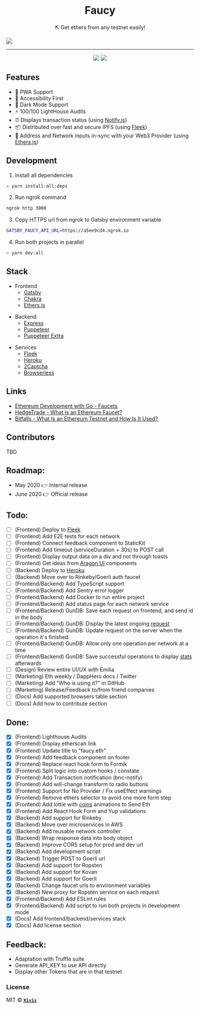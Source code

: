 <h1 align="center">Faucy</h1>
<p align="center">⛏ Get ethers from any testnet easily!</p>

<img src="https://i.ibb.co/CWNG9cY/faucy.png">

---

<div align="center">
  <img src="https://img.shields.io/github/issues/lndgalante/faucy?style=for-the-badge">
  <img src="https://img.shields.io/github/issues-pr/lndgalante/faucy?style=for-the-badge">
</div>

## Features

- 🔋 PWA Support
- 🦮 Accessibility First
- 🌚 Dark Mode Support
- ⚡ 100/100 LightHouse Audits
- ⏰ Displays transaction status (using [Notify.js](https://docs.blocknative.com/notify))
- 📦 Distributed over fast and secure IPFS (using [Fleek](https://fleek.co))
- 🔗 Address and Network inputs in-sync with your Web3 Provider (using [Ethers.js](https://github.com/ethers-io/ethers.js))

## Development

1. Install all dependencies

```bash
> yarn install:all:deps
```

2. Run ngrok command

```bash
ngrok http 3000
```

3. Copy HTTPS url from ngrok to Gatsby environment variable

```bash
GATSBY_FAUCY_API_URL=https://a5ee9cd4.ngrok.io
```

4. Run both projects in parallel

```bash
> yarn dev:all
```

## Stack

- Frontend
  - [Gatsby](https://www.gatsbyjs.org)
  - [Chakra](https://chakra-ui.com)
  - [Ethers.js](https://github.com/ethers-io/ethers.js)

* Backend
  - [Express](https://expressjs.com)
  - [Puppeteer](https://pptr.dev)
  - [Puppeteer Extra](https://github.com/berstend/puppeteer-extra)

- Services
  - [Fleek](https://fleek.co)
  - [Heroku](https://www.heroku.com)
  - [2Captcha](https://2captcha.com)
  - [Browserless](https://www.browserless.io)

## Links

- [Ethereum Development with Go - Faucets](https://goethereumbook.org/faucets/)
- [HedgeTrade - What is an Ethereum Faucet?](https://hedgetrade.com/what-is-ethereum-faucet/)
- [Bitfalls - What Is an Ethereum Testnet and How Is It Used?](https://bitfalls.com/2018/05/31/what-is-an-ethereum-testnet-and-how-is-it-used/)

## Contributors

TBD

## Roadmap:

- May 2020 👉 Internal release
- June 2020 👉 Official release

## Todo:

- [ ] (Frontend) Deploy to [Fleek](https://fleek.co)
- [ ] (Frontend) Add E2E tests for each network
- [ ] (Frontend) Connect feedback component to StaticKit
- [ ] (Frontend) Add timeout (serviceDuration + 30s) to POST call
- [ ] (Frontend) Display output data on a div and not through toasts
- [ ] (Frontend) Get ideas from [Aragon UI](https://ui.aragon.org/) components
- [ ] (Backend) Deploy to [Heroku](https://www.heroku.com)
- [ ] (Backend) Move over to Rinkeby/Goerli auth faucet
- [ ] (Frontend/Backend) Add TypeScript support
- [ ] (Frontend/Backend) Add Sentry error logger
- [ ] (Frontend/Backend) Add Docker to run entire project
- [ ] (Frontend/Backend) Add status page for each network service
- [ ] (Frontend/Backend) GunDB: Save each request on frontend, and send id in the body
- [ ] (Frontend/Backend) GunDB: Display the latest ongoing [request](https://i.ibb.co/c1v6SzK/Captura-de-Pantalla-2020-04-21-a-la-s-17-56-42.png)
- [ ] (Frontend/Backend) GunDB: Update request on the server when the operation it's finished
- [ ] (Frontend/Backend) GunDB: Allow only one operation per network at a time
- [ ] (Frontend/Backend) GunDB: Save successful operations to display [stats](https://i.ibb.co/HGZtYrH/Captura-de-Pantalla-2020-04-21-a-la-s-17-54-03.png) afterwards
- [ ] (Design) Review entire UI/UX with Emilia
- [ ] (Marketing) Eth weekly / DappHero docs / Twitter
- [ ] (Marketing) Add "Who is using it?" in GitHub
- [ ] (Marketing) Release/Feedback to/from friend companies
- [ ] (Docs) Add supported browsers table section
- [ ] (Docs) Add how to contribute section

## Done:

- [x] (Frontend) Lighthouse Audits
- [x] (Frontend) Display etherscan link
- [x] (Frontend) Update title to "faucy.eth"
- [x] (Frontend) Add feedback component on footer
- [x] (Frontend) Replace react hook form to Formik
- [x] (Frontend) Split logic into custom hooks / constate
- [x] (Frontend) Add Transaction notification (bnc-notify)
- [x] (Frontend) Add will-change transform to radio buttons
- [x] (Frontend) Support for No Provider / Fix useEffect warnings
- [x] (Frontend) Remove ethers selector to avoid one more form step
- [x] (Frontend) Add lottie with [coins](https://icons8.com/animated-icons/coins) animations to Send Eth
- [x] (Frontend) Add React Hook Form and Yup validations
- [x] (Backend) Add support for Rinkeby
- [x] (Backend) Move over microservices in AWS
- [x] (Backend) Add reusable network controller
- [x] (Backend) Wrap response data into body object
- [x] (Backend) Improve CORS setup for prod and dev url
- [x] (Backend) Add development script
- [x] (Backend) Trigger POST to Goerli url
- [x] (Backend) Add support for Ropsten
- [x] (Backend) Add support for Kovan
- [x] (Backend) Add support for Goerli
- [x] (Backend) Change faucet urls to environment variables
- [x] (Backend) New proxy for Ropsten service on each request
- [x] (Frontend/Backend) Add ESLint rules
- [x] (Frontend/Backend) Add script to run both projects in development mode
- [x] (Docs) Add frontend/backend/services stack
- [x] (Docs) Add license section

## Feedback:

- Adaptation with Truffle suite
- Generate API_KEY to use API directly
- Display other Tokens that are in that testnet

### License

MIT © **[`Xivis`](https://xivis.com)**
